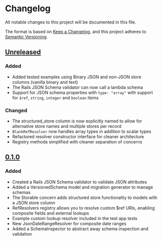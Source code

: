# Changelog

All notable changes to this project will be documented in this file.

The format is based on [Keep a Changelog](https://keepachangelog.com/en/1.0.0/),
and this project adheres to [Semantic Versioning](https://semver.org/spec/v2.0.0.html).

## [Unreleased]

### Added

- Added tested examples using Binary JSON and non-JSON store columns (vanilla binary and text)
- The Rails JSON Schema validator can now call a lambda schema
- Support for JSON schema properties with `type: "array"` with support for `$ref`, `string`, `integer` and `boolean` items

### Changed

- The structured_store column is now explicitly named to allow for alternative store names and multiple stores per record
- `BlankRefResolver` now handles array types in addition to scalar types
- Refactored resolver constructor interface for cleaner architecture
- Registry methods simplified with cleaner separation of concerns

## [0.1.0]

### Added

- Created a Rails JSON Schema validator to validate JSON attributes
- Added a VersionedSchema model and migration generator to manage schemas
- The Storable concern adds structured store functionality to models with a JSON store column
- RefResolvers registry allows you to resolve custom $ref URIs, enabling composite fields and external lookups
- Example custom lookup resolver included in the test app tests
- New JsonDateRangeResolver for composite date ranges
- Added a SchemaInspector to abstract away schema inspection and validation

[unreleased]: https://github.com/HealthDataInsight/structured_store/compare/v0.1.0...HEAD
[0.1.0]: https://github.com/HealthDataInsight/structured_store/releases/tag/v0.1.0
